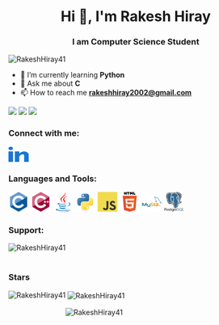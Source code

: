 <h1 align="center">Hi 👋, I'm Rakesh Hiray</h1>
<h3 align="center">I am Computer Science Student</h3>
<p align="left"> <img src="https://komarev.com/ghpvc/?username=RakeshHiray41&label=Profile%20views&color=0e75b6&style=flat" alt="RakeshHiray41" /> </p>


- 🌱 I’m currently learning **Python**
- 💬 Ask me about **C**
- 📫 How to reach me **rakeshhiray2002@gmail.com**

<div> <a href="https://www.linkedin.com/in/Rakesh Hiray" target="_blank"><img src="https://img.shields.io/badge/LinkedIn-0077B5?style=for-the-badge&logo=linkedin&logoColor=white" target="_blank"></a>
<a href="https://github.com/RakeshHiray41" target="_blank"><img src="https://img.shields.io/badge/GitHub-100000?style=for-the-badge&logo=github&logoColor=white" target="_blank"></a>
<a href = "mailto:rakeshhiray2002@gmail.com"><img src="https://img.shields.io/badge/-Gmail-%23333?style=for-the-badge&logo=gmail&logoColor=white" target="_blank"></a>
</div><h3 align="left">Connect with me:</h3>
<p align="left">
<a href="https://linkedin.com/in/Rakesh Hiray" target="blank"><img align="center" src="https://raw.githubusercontent.com/teamedwardforever/Readme-Generator/71f25dd8b98329b168142a6b782a107b75eab178/svg/Social/linked-in-alt.svg" alt="Rakesh Hiray" height="30" width="40" /></a></p>

<h3 align="left">Languages and Tools:</h3>
<p align="left">
<img src="https://raw.githubusercontent.com/teamedwardforever/Readme-Generator/71f25dd8b98329b168142a6b782a107b75eab178/svg/Skills/Languages/c-original.svg" alt="C" width="40" height="40"/>
<img src="https://raw.githubusercontent.com/teamedwardforever/Readme-Generator/71f25dd8b98329b168142a6b782a107b75eab178/svg/Skills/Languages/cplusplus-original.svg" alt="CPP" width="40" height="40"/>
<img src="https://raw.githubusercontent.com/teamedwardforever/Readme-Generator/71f25dd8b98329b168142a6b782a107b75eab178/svg/Skills/Languages/java-original.svg" alt="Java" width="40" height="40"/>
<img src="https://raw.githubusercontent.com/teamedwardforever/Readme-Generator/71f25dd8b98329b168142a6b782a107b75eab178/svg/Skills/Languages/python-original.svg" alt="Python" width="40" height="40"/>
<img src="https://raw.githubusercontent.com/teamedwardforever/Readme-Generator/71f25dd8b98329b168142a6b782a107b75eab178/svg/Skills/Languages/javascript-original.svg" alt="Javascript" width="40" height="40"/>
<img src="https://raw.githubusercontent.com/teamedwardforever/Readme-Generator/71f25dd8b98329b168142a6b782a107b75eab178/svg/Skills/Frontend/html5-original-wordmark.svg" alt="HTML" width="40" height="40"/>
<img src="https://raw.githubusercontent.com/teamedwardforever/Readme-Generator/71f25dd8b98329b168142a6b782a107b75eab178/svg/Skills/Database/mysql-original-wordmark.svg" alt="Mysql" width="40" height="40"/>
<img src="https://raw.githubusercontent.com/teamedwardforever/Readme-Generator/71f25dd8b98329b168142a6b782a107b75eab178/svg/Skills/Database/postgresql-original-wordmark.svg" alt="Postgresql" width="40" height="40"/>
</p>

<h3 align="left">Support:</h3>
<p><a href="https://www.buymeacoffee.com/RakeshHiray41"> <img align="left" src="https://cdn.buymeacoffee.com/buttons/v2/default-yellow.png" height="50" width="210" alt="RakeshHiray41" /></a></p><br><br>

<h3 align="left">Stars</h3>
<img align="left" height="180em" src="https://github-readme-stats.vercel.app/api/top-langs/?username=RakeshHiray41&layout=compact&theme=dark" alt=RakeshHiray41 />

<p>&nbsp;<img align="center" height="180em" src="https://github-readme-stats.vercel.app/api?username=RakeshHiray41&show_icons=true&locale=en&theme=" alt="RakeshHiray41" /></p>

<p><img align="center" height="180em" src="https://github-readme-streak-stats.herokuapp.com/?user=RakeshHiray41&theme=" alt="RakeshHiray41" /></p>
